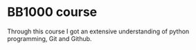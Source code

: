 # BB1000 course
Through this course I got an extensive understanding of python programming, Git and Github.
